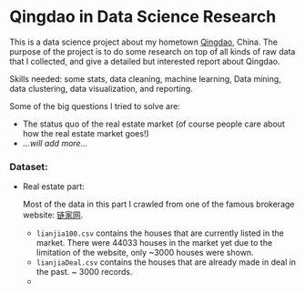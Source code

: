 # Qingdao in Data Science Research 

This is a data science project about my hometown [Qingdao](https://en.wikipedia.org/wiki/Qingdao), China. The purpose of the project is to do some research on top of all kinds of raw data that I collected, and give a detailed but interested report about Qingdao. 

Skills needed: some stats, data cleaning, machine learning, Data mining, data clustering, data visualization, and reporting.

Some of the big questions I tried to solve are:

- The status quo of the real estate market (of course people care about how the real estate market goes!)
- *...will add more...*

### Dataset:

- Real estate part:

  Most of the data in this part I crawled from one of the famous brokerage website: [链家网](https://qd.lianjia.com/ershoufang/). 

  - `lianjia100.csv` contains the houses that are currently listed in the market. There were 44033 houses in the market yet due to the limitation of the website, only ~3000 houses were shown. 
  - `lianjiaDeal.csv` contains the houses that are already made in deal in the past. ~ 3000 records.
  - 

